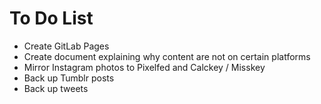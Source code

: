 # To Do List
- Create GitLab Pages
- Create document explaining why content are not on certain platforms
- Mirror Instagram photos to Pixelfed and Calckey / Misskey
- Back up Tumblr posts
- Back up tweets
